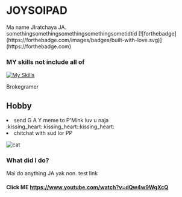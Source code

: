 <h1>JOYSOIPAD</h1>
Ma name JIratchaya JA. somethingsomethingsomethingsomethingsometidtid
[![forthebadge](https://forthebadge.com/images/badges/built-with-love.svg)](https://forthebadge.com)

### MY skills not include all of
[![My Skills](https://skillicons.dev/icons?i=js,html,css,python,cpp)](https://skillicons.dev)

Brokegramer 

## Hobby
  <li>send G A Y meme to P'Mink luv u naja :kissing_heart::kissing_heart::kissing_heart:</li>
  <li>chitchat with sud lor PP</li>

![cat](https://encrypted-tbn0.gstatic.com/images?q=tbn:ANd9GcRV-UrYIzs2u3MPXTvIPUHNbHhH-jdy_Z04Ig&s)

### What did I do?
Mai do anything JA yak non.
test link 
#### Click ME https://www.youtube.com/watch?v=dQw4w9WgXcQ






<!--
**Jibtea/Jibtea** is a ✨ _special_ ✨ repository because its `README.md` (this file) appears on your GitHub profile.

Here are some ideas to get you started:

- 🔭 I’m currently working on ...
- 🌱 I’m currently learning ...
- 👯 I’m looking to collaborate on ...
- 🤔 I’m looking for help with ...
- 💬 Ask me about ...
- 📫 How to reach me: ...
- 😄 Pronouns: ...
- ⚡ Fun fact: ...
-->
